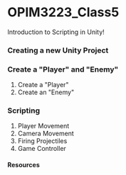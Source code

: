 # OPIM3223_Class5
Introduction to Scripting in Unity!


### Creating a new Unity Project


### Create a "Player" and "Enemy"
1. Create a "Player"
2. Create an "Enemy"

### Scripting
1. Player Movement
2. Camera Movement
3. Firing Projectiles
4. Game Controller


#### Resources
